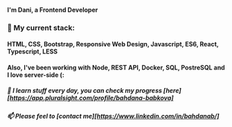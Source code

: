 #### I'm Dani, a Frontend Developer

### 🔭 My current stack: 

#### HTML, CSS, Bootstrap, Responsive Web Design, Javascript, ES6, React, Typescript, LESS 

#### Also, I've been working with Node, REST API, Docker, SQL, PostreSQL and I love server-side (: 

##### 🌱 I learn stuff every day, you can check my progress [here][https://app.pluralsight.com/profile/bahdana-babkova]

##### 📫  Please feel to [contact me][https://www.linkedin.com/in/bahdanab/]


